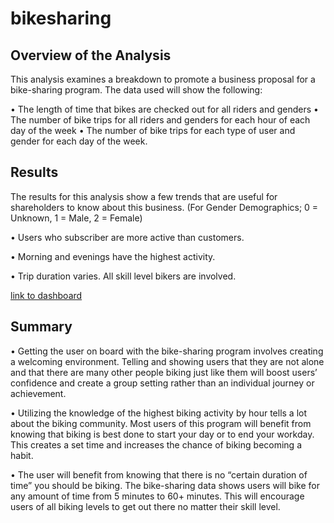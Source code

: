 # bikesharing

## Overview of the Analysis

This analysis examines a breakdown to promote a business proposal for a bike-sharing program. The data used will show the following: 

•	The length of time that bikes are checked out for all riders and genders
•	The number of bike trips for all riders and genders for each hour of each day of the week
•	The number of bike trips for each type of user and gender for each day of the week.

## Results 

The results for this analysis show a few trends that are useful for shareholders to know about this business. (For Gender Demographics; 0 = Unknown, 1 = Male, 2 = Female) 

•	Users who subscriber are more active than customers. 

•	Morning and evenings have the highest activity. 

•	Trip duration varies. All skill level bikers are involved. 

[link to dashboard](https://public.tableau.com/app/profile/shamir4123/viz/Bike_Sharing_Challenge_16387541628200/UserTripsbyGenderbyWeekday?publish=yes "link to dashboard")

## Summary 

•	Getting the user on board with the bike-sharing program involves creating a welcoming environment. Telling and showing users that they are not alone and that there are many other people biking just like them will boost users’ confidence and create a group setting rather than an individual journey or achievement.  

•	Utilizing the knowledge of the highest biking activity by hour tells a lot about the biking community. Most users of this program will benefit from knowing that biking is best done to start your day or to end your workday. This creates a set time and increases the chance of biking becoming a habit. 

•	The user will benefit from knowing that there is no “certain duration of time” you should be biking. The bike-sharing data shows users will bike for any amount of time from 5 minutes to 60+ minutes. This will encourage users of all biking levels to get out there no matter their skill level. 

